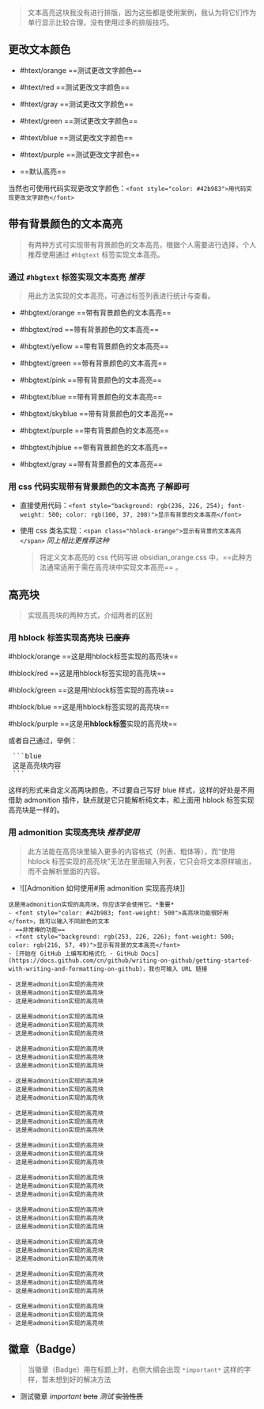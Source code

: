 >文本高亮这块我没有进行排版，因为这些都是使用案例，我认为将它们作为单行显示比较合理，没有使用过多的排版技巧。
## 更改文本颜色
- #htext/orange ==测试更改文字颜色==

- #htext/red ==测试更改文字颜色==

- #htext/gray ==测试更改文字颜色==

- #htext/green ==测试更改文字颜色==

- #htext/blue ==测试更改文字颜色==

- #htext/purple ==测试更改文字颜色==

- ==默认高亮==

当然也可使用代码实现更改文字颜色：`<font style="color: #42b983">用代码实现更改文字颜色</font>`
## 带有背景颜色的文本高亮
>有两种方式可实现带有背景颜色的文本高亮，根据个人需要进行选择，个人推荐使用通过 `#hbgtext` 标签实现文本高亮。
### 通过 `#hbgtext` 标签实现文本高亮  *推荐*
>用此方法实现的文本高亮，可通过标签列表进行统计与查看。

- #hbgtext/orange ==带有背景颜色的文本高亮== 

- #hbgtext/red ==带有背景颜色的文本高亮== 

- #hbgtext/yellow ==带有背景颜色的文本高亮==

- #hbgtext/green ==带有背景颜色的文本高亮==

- #hbgtext/pink ==带有背景颜色的文本高亮==

- #hbgtext/blue ==带有背景颜色的文本高亮==

- #hbgtext/skyblue ==带有背景颜色的文本高亮==

- #hbgtext/purple ==带有背景颜色的文本高亮==

- #hbgtext/hjblue ==带有背景颜色的文本高亮==

- #hbgtext/gray ==带有背景颜色的文本高亮==
### 用 css 代码实现带有背景颜色的文本高亮  ~~了解即可~~
- 直接使用代码：`<font style="background: rgb(236, 226, 254); font-weight: 500; color: rgb(100, 37, 208)">显示有背景的文本高亮</font>`

- 使用 css 类名实现：`<span class="hblock-orange">显示有背景的文本高亮</span>`  *同上相比更推荐这种*
	>将定义文本高亮的 css 代码写进 obsidian_orange.css 中，==此种方法通常适用于需在高亮块中实现文本高亮== 。
## 高亮块
>实现高亮块的两种方式，介绍两者的区别
### 用 hblock 标签实现高亮块 ~~已废弃~~
#hblock/orange ==这是用hblock标签实现的高亮块==

#hblock/red ==这是用hblock标签实现的高亮块==

#hblock/green ==这是用hblock标签实现的高亮块==

#hblock/blue ==这是用hblock标签实现的高亮块==

#hblock/purple ==这是用**hblock标签**实现的高亮块==

或者自己通过，举例：

<pre>
 ```blue
 这是高亮块内容
 ```
</pre>

这样的形式来自定义高两块颜色，不过要自己写好 blue 样式，这样的好处是不用借助 admonition 插件，缺点就是它只能解析纯文本，和上面用 hblock 标签实现高亮块是一样的。
### 用 admonition 实现高亮块 *推荐使用*
>此方法能在高亮块里输入更多的内容格式（列表、粗体等），而“使用 hblock 标签实现的高亮块”无法在里面输入列表，它只会将文本原样输出，而不会解析里面的内容。
- ![[Admonition 如何使用#用 admonition 实现高亮块]]

```ad-orange
这是用admonition实现的高亮块，你应该学会使用它。*重要*
- <font style="color: #42b983; font-weight: 500">高亮块功能很好用</font>，我可以输入不同颜色的文本
- ==非常棒的功能==
- <font style="background: rgb(253, 226, 226); font-weight: 500; color: rgb(216, 57, 49)">显示有背景的文本高亮</font>
- [开始在 GitHub 上编写和格式化 - GitHub Docs](https://docs.github.com/cn/github/writing-on-github/getting-started-with-writing-and-formatting-on-github)，我也可输入 URL 链接
```

```ad-light-orange
- 这是用admonition实现的高亮块
- 这是用admonition实现的高亮块
- 这是用admonition实现的高亮块
```

```ad-blue
- 这是用admonition实现的高亮块
- 这是用admonition实现的高亮块
- 这是用admonition实现的高亮块
```

```ad-light-blue
- 这是用admonition实现的高亮块
- 这是用admonition实现的高亮块
- 这是用admonition实现的高亮块
```

```ad-red
- 这是用admonition实现的高亮块
- 这是用admonition实现的高亮块
- 这是用admonition实现的高亮块
```

```ad-Light-red
- 这是用admonition实现的高亮块
- 这是用admonition实现的高亮块
- 这是用admonition实现的高亮块
```

```ad-green
- 这是用admonition实现的高亮块
- 这是用admonition实现的高亮块
- 这是用admonition实现的高亮块
```

```ad-light-green
- 这是用admonition实现的高亮块
- 这是用admonition实现的高亮块
- 这是用admonition实现的高亮块
```

```ad-purple
- 这是用admonition实现的高亮块
- 这是用admonition实现的高亮块
- 这是用admonition实现的高亮块
```

```ad-light-purple
- 这是用admonition实现的高亮块
- 这是用admonition实现的高亮块
- 这是用admonition实现的高亮块
```

```ad-gray
- 这是用admonition实现的高亮块
- 这是用admonition实现的高亮块
- 这是用admonition实现的高亮块
```

```ad-light-gray
- 这是用admonition实现的高亮块
- 这是用admonition实现的高亮块
- 这是用admonition实现的高亮块
```
## 徽章（Badge）
>当徽章（Badge）用在标题上时，右侧大纲会出现 `*important*` 这样的字样，暂未想到好的解决方法

- 测试徽章 *important* ~~beta~~ *测试* ~~实验性质~~

